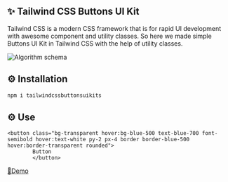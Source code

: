 ## ✨ Tailwind CSS Buttons UI Kit
Tailwind CSS is a modern CSS framework that is for rapid UI development with awesome component and utility classes. So here we made simple Buttons UI Kit in Tailwind CSS with the help of utility classes.

![Algorithm schema](https://w3hubs.com/ptoosecu/2021/02/Tailwind-CSS-Buttons-UI-Kit-1024x592.png)

## ⚙️ Installation
```sh
npm i tailwindcssbuttonsuikits

```
## ⚙️ Use
``` 
<button class="bg-transparent hover:bg-blue-500 text-blue-700 font-semibold hover:text-white py-2 px-4 border border-blue-500 hover:border-transparent rounded">
        Button
        </button>

```


<a href="https://w3hubs.com/tailwind-css-buttons-ui-kit/">📄Demo</a> </h2>
